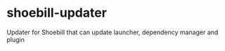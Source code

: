 shoebill-updater
================

Updater for Shoebill that can update launcher, dependency manager and plugin
